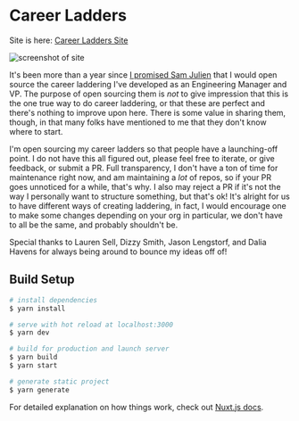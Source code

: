 # Career Ladders

Site is here: [Career Ladders Site](https://career-ladders.netlify.app/)

![screenshot of site](https://career-ladders.netlify.app/og-image.jpg "Career Ladders Site")

It's been more than a year since [I promised Sam Julien](https://twitter.com/samjulien/status/1265713280095531008?s=20) that I would open source the career laddering I've developed as an Engineering Manager and VP. The purpose of open sourcing them is _not_ to give impression that this is the one true way to do career laddering, or that these are perfect and there's nothing to improve upon here. There is some value in sharing them, though, in that many folks have mentioned to me that they don't know where to start.

I'm open sourcing my career ladders so that people have a launching-off point. I do not have this all figured out, please feel free to iterate, or give feedback, or submit a PR. Full transparency, I don't have a ton of time for maintenance right now, and am maintaining a _lot_ of repos, so if your PR goes unnoticed for a while, that's why. I also may reject a PR if it's not the way I personally want to structure something, but that's ok! It's alright for us to have different ways of creating laddering, in fact, I would encourage one to make some changes depending on your org in particular, we don't have to all be the same, and probably shouldn't be.

Special thanks to Lauren Sell, Dizzy Smith, Jason Lengstorf, and Dalia Havens for always being around to bounce my ideas off of!

## Build Setup

```bash
# install dependencies
$ yarn install

# serve with hot reload at localhost:3000
$ yarn dev

# build for production and launch server
$ yarn build
$ yarn start

# generate static project
$ yarn generate
```

For detailed explanation on how things work, check out [Nuxt.js docs](https://nuxtjs.org).
